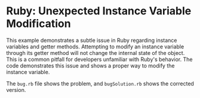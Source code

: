 # Ruby: Unexpected Instance Variable Modification

This example demonstrates a subtle issue in Ruby regarding instance variables and getter methods.  Attempting to modify an instance variable through its getter method will not change the internal state of the object. This is a common pitfall for developers unfamiliar with Ruby's behavior. The code demonstrates this issue and shows a proper way to modify the instance variable.

The `bug.rb` file shows the problem, and `bugSolution.rb` shows the corrected version.